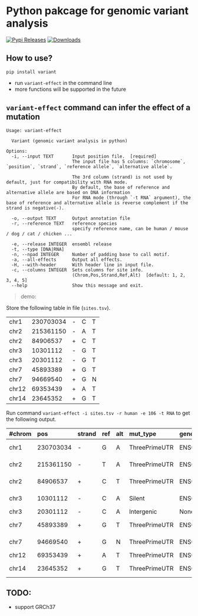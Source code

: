 # Python pakcage for genomic variant analysis

[![Pypi Releases](https://img.shields.io/pypi/v/variant.svg)](https://pypi.python.org/pypi/variant)
[![Downloads](https://pepy.tech/badge/variant)](https://pepy.tech/project/variant)

## How to use?

```
pip install variant
```

- run `variant-effect` in the command line
- more functions will be supported in the future

## `variant-effect` command can infer the effect of a mutation

```
Usage: variant-effect

  Variant (genomic variant analysis in python)

Options:
  -i, --input TEXT       Input position file.  [required]
                         The input file has 5 columns: `chromosome`, `position`, `strand`, `reference allele`, `alternative allele`.

                         The 3rd column (strand) is not used by default, just for compatibility with RNA mode.
                         By default, the base of reference and alternative allele are based on DNA information
                         For RNA mode (through `-t RNA` argument), the base of reference and alternative allele is reverse complement if the strand is negative(-).

  -o, --output TEXT      Output annotation file
  -r, --reference TEXT   reference species
                         specify reference name, can be human / mouse / dog / cat / chicken ...

  -e, --release INTEGER  ensembl release
  -t, --type [DNA|RNA]
  -n, --npad INTEGER     Number of padding base to call motif.
  -a, --all-effects      Output all effects.
  -H, --with-header      With header line in input file.
  -c, --columns INTEGER  Sets columns for site info.
                         (Chrom,Pos,Strand,Ref,Alt)  [default: 1, 2, 3, 4, 5]
  --help                 Show this message and exit.
```

> demo:

Store the following table in file (`sites.tsv`).

|       |           |     |     |     |
| :---- | :-------- | :-- | :-- | :-- |
| chr1  | 230703034 | -   | C   | T   |
| chr2  | 215361150 | -   | A   | T   |
| chr2  | 84906537  | +   | C   | T   |
| chr3  | 10301112  | -   | G   | T   |
| chr3  | 20301112  | -   | G   | T   |
| chr7  | 45893389  | +   | G   | T   |
| chr7  | 94669540  | +   | G   | N   |
| chr12 | 69353439  | +   | A   | T   |
| chr14 | 23645352  | +   | G   | T   |

Run command `variant-effect -i sites.tsv -r human -e 106 -t RNA` to get the following output.

| #chrom | pos       | strand | ref | alt | mut_type      | gene_name               | gene_pos | transcript_name             | transcript_pos | transcript_motif      | coding_pos | codon_ref | aa_pos | aa_ref | distance2splice |
| :----- | :-------- | :----- | :-- | :-- | :------------ | :---------------------- | :------- | :-------------------------- | :------------- | :-------------------- | :--------- | :-------- | :----- | :----- | :-------------- |
| chr1   | 230703034 | -      | G   | A   | ThreePrimeUTR | ENSG00000135744(AGT)    | 42543    | ENST00000680041(AGT-208)    | 1753           | TGTGTCACCCCCAGTCTCCCA | None       | None      | None   | None   | 295             |
| chr2   | 215361150 | -      | T   | A   | ThreePrimeUTR | ENSG00000115414(FN1)    | 74924    | ENST00000323926(FN1-201)    | 8012           | GGCCCGCAATACTGTAGGAAC | None       | None      | None   | None   | 476             |
| chr2   | 84906537  | +      | C   | T   | ThreePrimeUTR | ENSG00000034510(TMSB10) | 882      | ENST00000233143(TMSB10-201) | 327            | CCTGGGCACTCCGCGCCGATG | None       | None      | None   | None   | 148             |
| chr3   | 10301112  | -      | C   | A   | Silent        | ENSG00000157020(SEC13)  | 20001    | ENST00000397117(SEC13-209)  | 1441           | TTGATCATCTGCCTTAACGTG | 849        | CTG       | 283    | L      | 35              |
| chr3   | 20301112  | -      | C   | A   | Intergenic    | None                    | None     | None                        | None           | None                  | None       | None      | None   | None   | None            |
| chr7   | 45893389  | +      | G   | T   | ThreePrimeUTR | ENSG00000146678(IGFBP1) | 5030     | ENST00000275525(IGFBP1-201) | 1243           | CAAAGCTCCTGCGTCTGTTTT | None       | None      | None   | None   | 429             |
| chr7   | 94669540  | +      | G   | N   | ThreePrimeUTR | ENSG00000242265(PEG10)  | 13216    | ENST00000612941(PEG10-206)  | 6240           | TTTTACCCCTGTCAGTAGCCC | None       | None      | None   | None   | 5030            |
| chr12  | 69353439  | +      | A   | T   | ThreePrimeUTR | ENSG00000090382(LYZ)    | 5059     | ENST00000261267(LYZ-201)    | 695            | TAGAACTAATACTGGTGAAAA | None       | None      | None   | None   | 286             |
| chr14  | 23645352  | +      | G   | T   | ThreePrimeUTR | ENSG00000100867(DHRS2)  | 15238    | ENST00000344777(DHRS2-202)  | 1391           | CTGCCATTCTGCCAGACTAGC | None       | None      | None   | None   | 210             |

## TODO:

- support GRCh37
